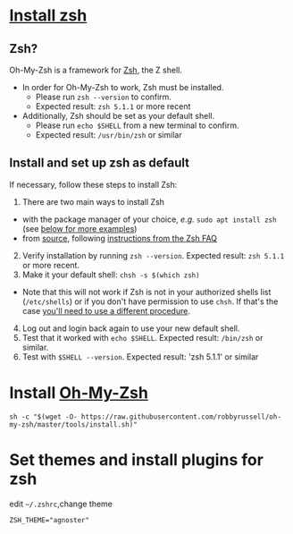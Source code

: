 # [Install zsh](https://github.com/robbyrussell/oh-my-zsh/wiki/Installing-ZSH)

## Zsh?

Oh-My-Zsh is a framework for  [Zsh](http://www.zsh.org/), the Z shell.

-   In order for Oh-My-Zsh to work, Zsh must be installed.
    -   Please run  `zsh --version`  to confirm.
    -   Expected result:  `zsh 5.1.1`  or more recent
-   Additionally, Zsh should be set as your default shell.
    -   Please run  `echo $SHELL`  from a new terminal to confirm.
    -   Expected result:  `/usr/bin/zsh`  or similar

## Install and set up zsh as default

If necessary, follow these steps to install Zsh:

1.  There are two main ways to install Zsh

-   with the package manager of your choice,  _e.g._  `sudo apt install zsh`  (see  [below for more examples](https://github.com/robbyrussell/oh-my-zsh/wiki/Installing-ZSH#how-to-install-zsh-in-many-platforms))
-   from  [source](http://zsh.sourceforge.net/Arc/source.html), following  [instructions from the Zsh FAQ](http://zsh.sourceforge.net/FAQ/zshfaq01.html#l7)

2.  Verify installation by running  `zsh --version`. Expected result:  `zsh 5.1.1`  or more recent.
3.  Make it your default shell:  `chsh -s $(which zsh)`

-   Note that this will not work if Zsh is not in your authorized shells list (`/etc/shells`) or if you don't have permission to use  `chsh`. If that's the case  [you'll need to use a different procedure](https://www.google.com/search?q=zsh+default+without+chsh).

4.  Log out and login back again to use your new default shell.
5.  Test that it worked with  `echo $SHELL`. Expected result:  `/bin/zsh`  or similar.
6.  Test with  `$SHELL --version`. Expected result: 'zsh 5.1.1' or similar

# Install [Oh-My-Zsh](https://github.com/robbyrussell/oh-my-zsh)

	sh -c "$(wget -O- https://raw.githubusercontent.com/robbyrussell/oh-my-zsh/master/tools/install.sh)"

# Set themes and install plugins for zsh

edit  `~/.zshrc`,change theme

	ZSH_THEME="agnoster"
<!--stackedit_data:
eyJoaXN0b3J5IjpbMjQ5MzY3NDU1XX0=
-->